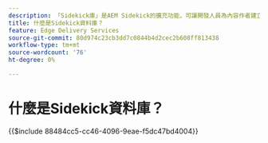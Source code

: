```yaml
---
description: 「Sidekick庫」是AEM Sidekick的擴充功能，可讓開發人員為內容作者建立UI驅動的工具。 它包含內建區塊外掛程式，能以直覺的方式向作者顯示所有區塊清單，讓作者無須記憶或搜尋區塊的每個變數。 開發人員也可以為Sidekick程式庫編寫自己的外掛程式。
title: 什麼是Sidekick資料庫？
feature: Edge Delivery Services
source-git-commit: 80d974c23cb3dd7c0844b4d2cec2b608ff813438
workflow-type: tm+mt
source-wordcount: '76'
ht-degree: 0%

---
```


# 什麼是Sidekick資料庫？

{{$include 88484cc5-cc46-4096-9eae-f5dc47bd4004}}